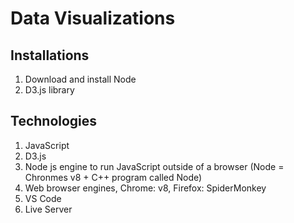 # Data Visualizations


## Installations

1. Download and install Node 
2. D3.js library


 
## Technologies

1. JavaScript
2. D3.js
3. Node js engine to run JavaScript outside of a browser (Node = Chronmes v8 + C++ program called Node)
4. Web browser engines, Chrome: v8, Firefox: SpiderMonkey
5. VS Code
6. Live Server
